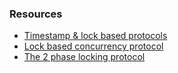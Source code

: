 ### Resources
- [Timestamp & lock based protocols](https://www.guru99.com/dbms-concurrency-control.html)
- [Lock based concurrency protocol](https://www.geeksforgeeks.org/lock-based-concurrency-control-protocol-in-dbms/)
- [The 2 phase locking protocol](https://www.geeksforgeeks.org/two-phase-locking-protocol/)
